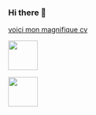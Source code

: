 ### Hi there 👋
  
[voici mon magnifique cv](https://github.com/Eliotbouju/Eliotbouju/blob/main/CV%202020%20DC-%202.pdf)

<img width="60px" src="https://upload.wikimedia.org/wikipedia/commons/thumb/c/ca/LinkedIn_logo_initials.png/600px-LinkedIn_logo_initials.png" />

[<img width="60px" src="https://upload.wikimedia.org/wikipedia/commons/thumb/c/ca/LinkedIn_logo_initials.png/600px-LinkedIn_logo_initials.png" />](https://www.linkedin.com/in/eliot-bouju-305b9a1b6/?originalSubdomain=fr)
<!--
**Eliotbouju/Eliotbouju** is a ✨ _special_ ✨ repository because its `README.md` (this file) appears on your GitHub profile.

Here are some ideas to get you started:

- 🔭 I’m currently working on ...
- 🌱 I’m currently learning ...
- 👯 I’m looking to collaborate on ...
- 🤔 I’m looking for help with ...
- 💬 Ask me about ...
- 📫 How to reach me: ...
- 😄 Pronouns: ...
- ⚡ Fun fact: ...
-->
